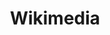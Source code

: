 ---
blog: https://blog.wikimedia.org/
font:
  name:  Gill Sans Bold
  myfonts: https://www.myfonts.com/fonts/adobe/gill-sans/bold/
github: wikimedia
guide: https://wikimediafoundation.org/wiki/Visual_identity_guidelines
logohandle: wikimedia
sort: wikimedia
title: Wikimedia
twitter: wikimedia
website: https://www.wikimedia.org/
wikipedia: https://en.wikipedia.org/wiki/Wikimedia_Foundation
---